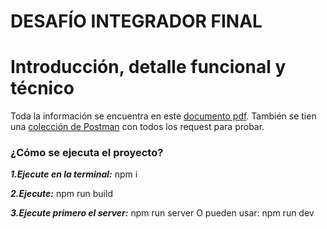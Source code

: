 # DESAFÍO INTEGRADOR FINAL

# Introducción, detalle funcional y técnico

Toda la información se encuentra en este [documento pdf](./documentation/Transportation-accounting-api-document.pdf).
También se tien una [colección de Postman](./documentation/transportation-accounting-requests.postman_collection.json) con todos los request para probar.


### ¿Cómo se ejecuta el proyecto?

***1.Ejecute en la terminal:***
npm i

***2.Ejecute:***
npm run build

***3.Ejecute primero el server:***
npm run server
O pueden usar: npm run dev
